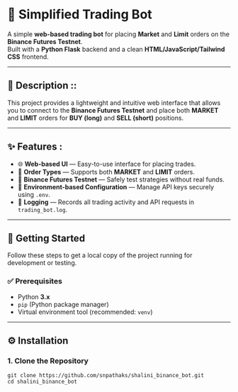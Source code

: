 # 🧠 Simplified Trading Bot

A simple **web-based trading bot** for placing **Market** and **Limit** orders on the **Binance Futures Testnet**.  
Built with a **Python Flask** backend and a clean **HTML/JavaScript/Tailwind CSS** frontend.

---

## 🚀 Description ::

This project provides a lightweight and intuitive web interface that allows you to connect to the **Binance Futures Testnet** and place both **MARKET** and **LIMIT** orders for **BUY (long)** and **SELL (short)** positions.

---

## ✨ Features :

- 🌐 **Web-based UI** — Easy-to-use interface for placing trades.  
- 💱 **Order Types** — Supports both **MARKET** and **LIMIT** orders.  
- 🧪 **Binance Futures Testnet** — Safely test strategies without real funds.  
- 🔐 **Environment-based Configuration** — Manage API keys securely using `.env`.  
- 📝 **Logging** — Records all trading activity and API requests in `trading_bot.log`.

---

## 🧩 Getting Started

Follow these steps to get a local copy of the project running for development or testing.

### ✅ Prerequisites

- Python **3.x**
- `pip` (Python package manager)
- Virtual environment tool (recommended: `venv`)

---

## ⚙️ Installation

### 1. Clone the Repository
```bash:
git clone https://github.com/snpathaks/shalini_binance_bot.git
cd shalini_binance_bot

